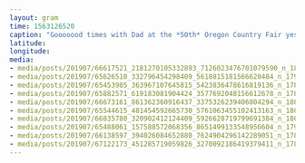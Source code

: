 ```yaml
---
layout: gram
time: 1563126520
caption: "Gooooood times with Dad at the *50th* Oregon Country Fair yesterday. It was a first for both of us. ❤️"
latitude: 
longitude: 
media:
- media/posts/201907/66617521_2181270105332893_7126023476701079590_n_18052443274134540.jpg
- media/posts/201907/65626510_332796454298409_5618815181566620484_n_17963452087284655.jpg
- media/posts/201907/65453985_363967107645815_5423836478616819136_n_17898402103348051.jpg
- media/posts/201907/65882571_619183081904424_3577692048156612678_n_17856373633463378.jpg
- media/posts/201907/66673161_861362360916437_3375326239406804294_n_18082946092046810.jpg
- media/posts/201907/65544615_481454592665730_5761063455102413163_n_18065590084101987.jpg
- media/posts/201907/66835780_320902412124409_5926628719799691384_n_18067583386097262.jpg
- media/posts/201907/65488061_157588572068356_8651499133548956604_n_17972117866279901.jpg
- media/posts/201907/66138597_394026084652880_7624904296142289051_n_17855285287463311.jpg
- media/posts/201907/67122173_451285719059826_3270092186419379411_n_17876719441396449.jpg
---
```

